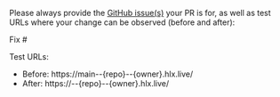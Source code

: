 Please always provide the [GitHub issue(s)](../issues) your PR is for, as well as test URLs where your change can be observed (before and after):

Fix #<gh-issue-id>

Test URLs:
- Before: https://main--{repo}--{owner}.hlx.live/
- After: https://<branch>--{repo}--{owner}.hlx.live/